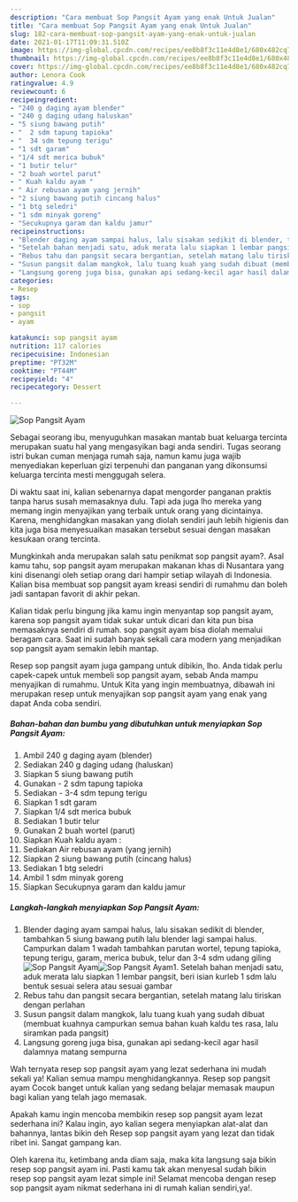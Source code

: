 ```yaml
---
description: "Cara membuat Sop Pangsit Ayam yang enak Untuk Jualan"
title: "Cara membuat Sop Pangsit Ayam yang enak Untuk Jualan"
slug: 182-cara-membuat-sop-pangsit-ayam-yang-enak-untuk-jualan
date: 2021-01-17T11:09:31.510Z
image: https://img-global.cpcdn.com/recipes/ee8b8f3c11e4d8e1/680x482cq70/sop-pangsit-ayam-foto-resep-utama.jpg
thumbnail: https://img-global.cpcdn.com/recipes/ee8b8f3c11e4d8e1/680x482cq70/sop-pangsit-ayam-foto-resep-utama.jpg
cover: https://img-global.cpcdn.com/recipes/ee8b8f3c11e4d8e1/680x482cq70/sop-pangsit-ayam-foto-resep-utama.jpg
author: Lenora Cook
ratingvalue: 4.9
reviewcount: 6
recipeingredient:
- "240 g daging ayam blender"
- "240 g daging udang haluskan"
- "5 siung bawang putih"
- "  2 sdm tapung tapioka"
- "  34 sdm tepung terigu"
- "1 sdt garam"
- "1/4 sdt merica bubuk"
- "1 butir telur"
- "2 buah wortel parut"
- " Kuah kaldu ayam "
- " Air rebusan ayam yang jernih"
- "2 siung bawang putih cincang halus"
- "1 btg seledri"
- "1 sdm minyak goreng"
- "Secukupnya garam dan kaldu jamur"
recipeinstructions:
- "Blender daging ayam sampai halus, lalu sisakan sedikit di blender, tambahkan 5 siung bawang putih lalu blender lagi sampai halus. Campurkan dalam 1 wadah tambahkan parutan wortel, tepung tapioka, tepung terigu, garam, merica bubuk, telur dan 3-4 sdm udang giling"
- "Setelah bahan menjadi satu, aduk merata lalu siapkan 1 lembar pangsit, beri isian kurleb 1 sdm lalu bentuk sesuai selera atau sesuai gambar"
- "Rebus tahu dan pangsit secara bergantian, setelah matang lalu tiriskan dengan perlahan"
- "Susun pangsit dalam mangkok, lalu tuang kuah yang sudah dibuat (membuat kuahnya campurkan semua bahan kuah kaldu tes rasa, lalu siramkan pada pangsit)"
- "Langsung goreng juga bisa, gunakan api sedang-kecil agar hasil dalamnya matang sempurna"
categories:
- Resep
tags:
- sop
- pangsit
- ayam

katakunci: sop pangsit ayam 
nutrition: 117 calories
recipecuisine: Indonesian
preptime: "PT32M"
cooktime: "PT44M"
recipeyield: "4"
recipecategory: Dessert

---
```



![Sop Pangsit Ayam](https://img-global.cpcdn.com/recipes/ee8b8f3c11e4d8e1/680x482cq70/sop-pangsit-ayam-foto-resep-utama.jpg)

Sebagai seorang ibu, menyuguhkan masakan mantab buat keluarga tercinta merupakan suatu hal yang mengasyikan bagi anda sendiri. Tugas seorang istri bukan cuman menjaga rumah saja, namun kamu juga wajib menyediakan keperluan gizi terpenuhi dan panganan yang dikonsumsi keluarga tercinta mesti menggugah selera.

Di waktu  saat ini, kalian sebenarnya dapat mengorder panganan praktis tanpa harus susah memasaknya dulu. Tapi ada juga lho mereka yang memang ingin menyajikan yang terbaik untuk orang yang dicintainya. Karena, menghidangkan masakan yang diolah sendiri jauh lebih higienis dan kita juga bisa menyesuaikan masakan tersebut sesuai dengan masakan kesukaan orang tercinta. 



Mungkinkah anda merupakan salah satu penikmat sop pangsit ayam?. Asal kamu tahu, sop pangsit ayam merupakan makanan khas di Nusantara yang kini disenangi oleh setiap orang dari hampir setiap wilayah di Indonesia. Kalian bisa membuat sop pangsit ayam kreasi sendiri di rumahmu dan boleh jadi santapan favorit di akhir pekan.

Kalian tidak perlu bingung jika kamu ingin menyantap sop pangsit ayam, karena sop pangsit ayam tidak sukar untuk dicari dan kita pun bisa memasaknya sendiri di rumah. sop pangsit ayam bisa diolah memalui beragam cara. Saat ini sudah banyak sekali cara modern yang menjadikan sop pangsit ayam semakin lebih mantap.

Resep sop pangsit ayam juga gampang untuk dibikin, lho. Anda tidak perlu capek-capek untuk membeli sop pangsit ayam, sebab Anda mampu menyajikan di rumahmu. Untuk Kita yang ingin membuatnya, dibawah ini merupakan resep untuk menyajikan sop pangsit ayam yang enak yang dapat Anda coba sendiri.

<!--inarticleads1-->

##### Bahan-bahan dan bumbu yang dibutuhkan untuk menyiapkan Sop Pangsit Ayam:

1. Ambil 240 g daging ayam (blender)
1. Sediakan 240 g daging udang (haluskan)
1. Siapkan 5 siung bawang putih
1. Gunakan  - 2 sdm tapung tapioka
1. Sediakan  - 3-4 sdm tepung terigu
1. Siapkan 1 sdt garam
1. Siapkan 1/4 sdt merica bubuk
1. Sediakan 1 butir telur
1. Gunakan 2 buah wortel (parut)
1. Siapkan  Kuah kaldu ayam :
1. Sediakan  Air rebusan ayam (yang jernih)
1. Siapkan 2 siung bawang putih (cincang halus)
1. Sediakan 1 btg seledri
1. Ambil 1 sdm minyak goreng
1. Siapkan Secukupnya garam dan kaldu jamur




<!--inarticleads2-->

##### Langkah-langkah menyiapkan Sop Pangsit Ayam:

1. Blender daging ayam sampai halus, lalu sisakan sedikit di blender, tambahkan 5 siung bawang putih lalu blender lagi sampai halus. Campurkan dalam 1 wadah tambahkan parutan wortel, tepung tapioka, tepung terigu, garam, merica bubuk, telur dan 3-4 sdm udang giling
<img src="https://img-global.cpcdn.com/steps/21b66bf2d8cf01a9/160x128cq70/sop-pangsit-ayam-langkah-memasak-1-foto.jpg" alt="Sop Pangsit Ayam"><img src="https://img-global.cpcdn.com/steps/31d7855c1e4516df/160x128cq70/sop-pangsit-ayam-langkah-memasak-1-foto.jpg" alt="Sop Pangsit Ayam">1. Setelah bahan menjadi satu, aduk merata lalu siapkan 1 lembar pangsit, beri isian kurleb 1 sdm lalu bentuk sesuai selera atau sesuai gambar
1. Rebus tahu dan pangsit secara bergantian, setelah matang lalu tiriskan dengan perlahan
1. Susun pangsit dalam mangkok, lalu tuang kuah yang sudah dibuat (membuat kuahnya campurkan semua bahan kuah kaldu tes rasa, lalu siramkan pada pangsit)
1. Langsung goreng juga bisa, gunakan api sedang-kecil agar hasil dalamnya matang sempurna




Wah ternyata resep sop pangsit ayam yang lezat sederhana ini mudah sekali ya! Kalian semua mampu menghidangkannya. Resep sop pangsit ayam Cocok banget untuk kalian yang sedang belajar memasak maupun bagi kalian yang telah jago memasak.

Apakah kamu ingin mencoba membikin resep sop pangsit ayam lezat sederhana ini? Kalau ingin, ayo kalian segera menyiapkan alat-alat dan bahannya, lantas bikin deh Resep sop pangsit ayam yang lezat dan tidak ribet ini. Sangat gampang kan. 

Oleh karena itu, ketimbang anda diam saja, maka kita langsung saja bikin resep sop pangsit ayam ini. Pasti kamu tak akan menyesal sudah bikin resep sop pangsit ayam lezat simple ini! Selamat mencoba dengan resep sop pangsit ayam nikmat sederhana ini di rumah kalian sendiri,ya!.


